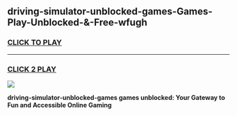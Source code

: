 
## driving-simulator-unblocked-games-Games-Play-Unblocked-&-Free-wfugh
<h3>
<a href="https://premium76.site?title=driving-simulator-unblocked-games&ref=24A">CLICK TO PLAY</a></h3>
<hr>

<h3>
<a href="https://premium76.site?title=driving-simulator-unblocked-games&ref=24A">CLICK 2 PLAY</a>
  
</h3>

<a href="https://premium76.site?title=driving-simulator-unblocked-games&ref=24A"><img src="https://clearcache.store/games.png"></a>


**driving-simulator-unblocked-games games unblocked: Your Gateway to Fun and Accessible Online Gaming**
